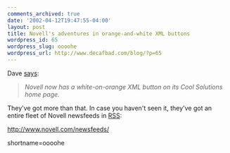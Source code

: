 ```yaml
---
comments_archived: true
date: '2002-04-12T19:47:55-04:00'
layout: post
title: Novell's adventures in orange-and-white XML buttons
wordpress_id: 65
wordpress_slug: oooohe
wordpress_url: http://www.decafbad.com/blog/?p=65
---
```

<p>Dave <a href="http://scriptingnews.userland.com/backissues/2002/04/12#l4949d423c35d376690a362f07ee32f8c">says</a>:<blockquote><i>  Novell now has a white-on-orange XML button on its Cool Solutions home page.</i></blockquote>They've got more than that.  In case you haven't seen it, they've got an entire fleet of Novell newsfeeds in <a href="http://www.decafbad.com/twiki/bin/view/Main/RSS">RSS</a>:</p>
<p><a href="http://www.novell.com/newsfeeds/">http://www.novell.com/newsfeeds/</a></p>
<!--more-->
shortname=oooohe
